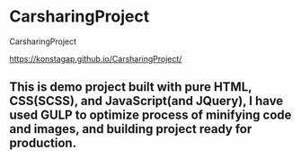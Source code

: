 # CarsharingProject
CarsharingProject

https://konstagap.github.io/CarsharingProject/

## This is demo project built with pure HTML, CSS(SCSS), and JavaScript(and JQuery), I have used GULP to optimize process of minifying code and images, and building project ready for production. 
